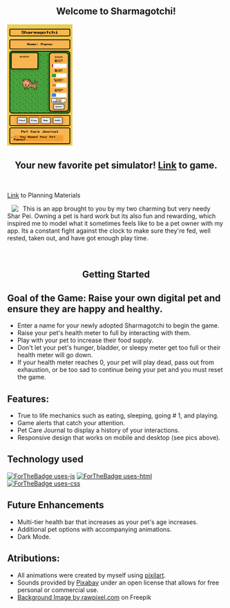 <p align="center">

## <center>Welcome to Sharmagotchi!</center>
<img width="30%" src="./assets/app-screenshot.png">

## <center>Your new favorite pet simulator! <a href="https://sharmagotchi.netlify.app/">Link</a> to game.</center>
<br>
</p>

<a href="https://clarkdoom.notion.site/544c77fb7fb04deb8fef22c70dc97162?v=d00b19eecb274b359cd87b4def2129b6">Link</a> to Planning Materials

<img align="left"  style="display: inline; margin: 0 10px" src="https://farm66.staticflickr.com/65535/52578155402_e73c73c696_m.jpg">

This is an app brought to you by my two charming but very needy Shar Pei. Owning a pet is hard work but its also fun and rewarding, which inspired me to model what it sometimes feels like to be a pet owner with my app. Its a constant fight against the clock to make sure they're fed, well rested, taken out, and have got enough play time.<br><br><br>


## <center>Getting Started </center>

## Goal of the Game: Raise your own digital pet and ensure they are happy and healthy. 
  
  - Enter a name for your newly adopted Sharmagotchi to begin the game.
  - Raise your pet's health meter to full by interacting with them.
  - Play with your pet to increase their food supply.
  - Don't let your pet's hunger, bladder, or sleepy meter get too full or their health meter will go down.
  - If your health meter reaches 0, your pet will play dead, pass out from exhaustion, or be too sad to continue being your pet and you must reset the game.

## Features: 
* True to life mechanics such as eating, sleeping, going # 1, and playing.
* Game alerts that catch your attention.
* Pet Care Journal to display a history of your interactions.
* Responsive design that works on mobile and desktop (see pics above).

## Technology used
<p display="inline">

[![ForTheBadge uses-js](http://ForTheBadge.com/images/badges/uses-js.svg)](http://ForTheBadge.com) [![ForTheBadge uses-html](http://ForTheBadge.com/images/badges/uses-html.svg)](http://ForTheBadge.com) [![ForTheBadge uses-css](http://ForTheBadge.com/images/badges/uses-css.svg)](http://ForTheBadge.com)
</p>

## Future Enhancements 

- Multi-tier health bar that increases as your pet's age increases.
- Additional pet options with accompanying animations.
- Dark Mode.

## Atributions: 
* All animations were created by myself using <a href="https://www.pixilart.com/">pixilart</a>. 
* Sounds provided by <a href="https://pixabay.com/">Pixabay</a> under an open license that allows for free personal or commercial use. 
* <a href="https://www.freepik.com/free-photo/yellow-clay-textured-background-colorful-handmade-creative-art-abstract-style_18096858.htm#query=mustard%20yellow%20background&position=41&from_view=keyword">Background Image by rawpixel.com</a> on Freepik